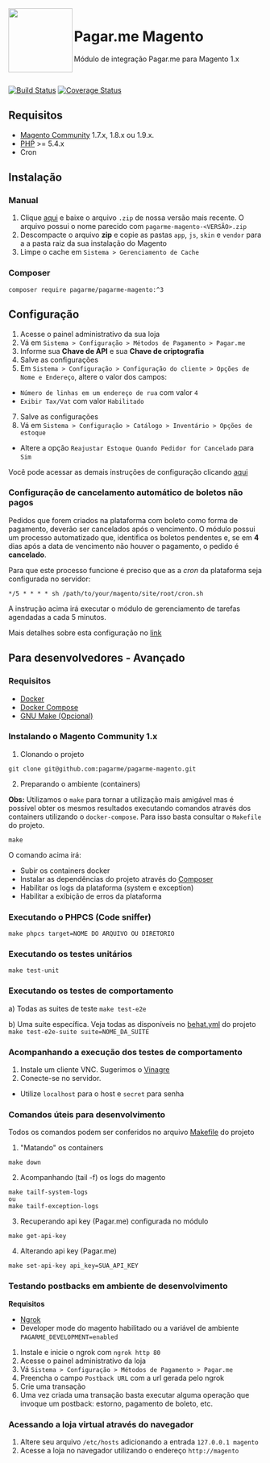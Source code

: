 <img src="https://avatars1.githubusercontent.com/u/3846050?v=4&s=200" width="127px" height="127px" align="left"/>

# Pagar.me Magento

Módulo de integração Pagar.me para Magento 1.x

<br>

[![Build Status](https://travis-ci.org/pagarme/pagarme-magento.svg?branch=v2)](https://travis-ci.org/pagarme/pagarme-magento)
[![Coverage Status](https://coveralls.io/repos/github/pagarme/pagarme-magento/badge.svg?branch=v2)](https://coveralls.io/github/pagarme/pagarme-magento?branch=master)

## Requisitos

- [Magento Community](https://magento.com/products/community-edition) 1.7.x, 1.8.x ou 1.9.x.
- [PHP](http://php.net) >= 5.4.x
- Cron

## Instalação

### Manual

1. Clique [aqui](https://github.com/pagarme/pagarme-magento/releases) e baixe o arquivo `.zip` de nossa versão mais recente. O arquivo possui o nome parecido com `pagarme-magento-<VERSÃO>.zip`
2. Descompacte o arquivo **zip** e copie as pastas `app`, `js`, `skin` e `vendor` para a a pasta raiz da sua instalação do Magento
3. Limpe o cache em `Sistema > Gerenciamento de Cache`

### Composer

```
composer require pagarme/pagarme-magento:^3
```

## Configuração

1. Acesse o painel administrativo da sua loja
2. Vá em `Sistema > Configuração > Métodos de Pagamento > Pagar.me`
3. Informe sua **Chave de API** e sua **Chave de criptografia**
4. Salve as configurações
5. Em `Sistema > Configuração > Configuração do cliente > Opções de Nome e Endereço`, altere o valor dos campos:
* `Número de linhas em um endereço de rua` com valor `4`
*  `Exibir Tax/Vat` com valor `Habilitado`
7. Salve as configurações
8. Vá em `Sistema > Configuração > Catálogo > Inventário > Opções de estoque`
* Altere a opção `Reajustar Estoque Quando Pedidor for Cancelado` para `Sim`

Você pode acessar as demais instruções de configuração clicando [aqui](https://docs.pagar.me/v2/docs/instalando-modulo-magento)

### Configuração de cancelamento automático de boletos não pagos

Pedidos que forem criados na plataforma com boleto como forma de pagamento,
deverão ser cancelados após o vencimento. O módulo possui um processo
automatizado que, identifica os boletos pendentes e, se em **4** dias após a
data de vencimento não houver o pagamento, o pedido é **cancelado**.

Para que este processo funcione é preciso que as a _cron_ da plataforma seja
configurada no servidor:

`*/5 * * * * sh /path/to/your/magento/site/root/cron.sh`

A instrução acima irá executar o módulo de gerenciamento de tarefas agendadas
 a cada 5 minutos.

Mais detalhes sobre esta configuração no [link](https://amasty.com/blog/configure-magento-cron-job/)

## Para desenvolvedores - Avançado

### Requisitos

- [Docker](https://docs.docker.com)
- [Docker Compose](https://docs.docker.com/compose/)
- [GNU Make (Opcional)](https://www.gnu.org/software/make/)

### Instalando o Magento Community 1.x

1. Clonando o projeto
```
git clone git@github.com:pagarme/pagarme-magento.git
```

2. Preparando o ambiente (containers)

**Obs:** Utilizamos o `make` para tornar a utilização mais amigável mas é possível obter os mesmos resultados executando comandos através dos containers utilizando o `docker-compose`. Para isso basta consultar o `Makefile` do projeto.

```
make
```

O comando acima irá:
- Subir os containers docker
- Instalar as dependências do projeto através do [Composer](https://getcomposer.org)
- Habilitar os logs da plataforma (system e exception)
- Habilitar a exibição de erros da plataforma

### Executando o PHPCS (Code sniffer)

```
make phpcs target=NOME DO ARQUIVO OU DIRETORIO
```

### Executando os testes unitários

```make test-unit```

### Executando os testes de comportamento

a) Todas as suites de teste
```make test-e2e```

b) Uma suite específica. Veja todas as disponíveis no [behat.yml](https://github.com/pagarme/pagarme-magento/blob/v2/behat.yml#L12) do projeto
```make test-e2e-suite suite=NOME_DA_SUITE```

### Acompanhando a execução dos testes de comportamento

1. Instale um cliente VNC. Sugerimos o [Vinagre](https://wiki.gnome.org/Apps/Vinagre)
2. Conecte-se no servidor.
*  Utilize `localhost` para o host e `secret` para senha

### Comandos úteis para desenvolvimento

Todos os comandos podem ser conferidos no arquivo [Makefile](https://github.com/pagarme/pagarme-magento/blob/v2/Makefile) do projeto

1. "Matando" os containers
```
make down
```

2. Acompanhando (tail -f) os logs do magento
```
make tailf-system-logs
ou
make tailf-exception-logs
```

3. Recuperando api key (Pagar.me) configurada no módulo
```
make get-api-key
```

4. Alterando api key (Pagar.me)
```
make set-api-key api_key=SUA_API_KEY
```

### Testando postbacks em ambiente de desenvolvimento

**Requisitos**

- [Ngrok](https://ngrok.com/)
- Developer mode do magento habilitado ou a variável de ambiente `PAGARME_DEVELOPMENT=enabled`

1. Instale e inicie o ngrok com `ngrok http 80`
2. Acesse o painel administrativo da loja
3. Vá `Sistema > Configuração > Métodos de Pagamento > Pagar.me`
4. Preencha o campo `Postback URL` com a url gerada pelo ngrok
5. Crie uma transação
6. Uma vez criada uma transação basta executar alguma operação que invoque um postback: estorno, pagamento de boleto, etc.

### Acessando a loja virtual através do navegador

1. Altere seu arquivo `/etc/hosts` adicionando a entrada `127.0.0.1 magento`
2. Acesse a loja no navegador utilizando o endereço `http://magento`
